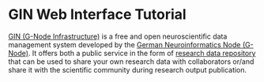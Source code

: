 # GIN Web Interface Tutorial

[GIN (G-Node Infrastructure)](https://gin.g-node.org/G-Node/Info/wiki) is a free and open neuroscientific data management system developed by the [German Neuroinformatics Node (G-Node)](https://www.g-node.org/). It offers both a public service in the form of [research data repository](https://gin.g-node.org/) that can be used to share your own research data with collaborators or/and share it with the scientific community during research output publication.
